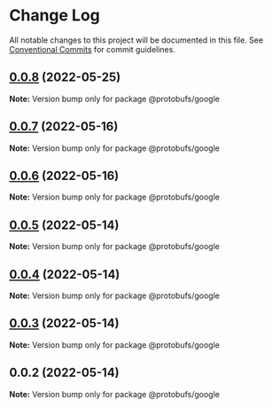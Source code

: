 # Change Log

All notable changes to this project will be documented in this file.
See [Conventional Commits](https://conventionalcommits.org) for commit guidelines.

## [0.0.8](https://github.com/pyramation/protobufs/compare/@protobufs/google@0.0.7...@protobufs/google@0.0.8) (2022-05-25)

**Note:** Version bump only for package @protobufs/google





## [0.0.7](https://github.com/pyramation/protobufs/compare/@protobufs/google@0.0.6...@protobufs/google@0.0.7) (2022-05-16)

**Note:** Version bump only for package @protobufs/google





## [0.0.6](https://github.com/pyramation/protobufs/compare/@protobufs/google@0.0.5...@protobufs/google@0.0.6) (2022-05-16)

**Note:** Version bump only for package @protobufs/google





## [0.0.5](https://github.com/pyramation/protobufs/compare/@protobufs/google@0.0.4...@protobufs/google@0.0.5) (2022-05-14)

**Note:** Version bump only for package @protobufs/google





## [0.0.4](https://github.com/pyramation/protobufs/compare/@protobufs/google@0.0.3...@protobufs/google@0.0.4) (2022-05-14)

**Note:** Version bump only for package @protobufs/google





## [0.0.3](https://github.com/pyramation/protobufs/compare/@protobufs/google@0.0.2...@protobufs/google@0.0.3) (2022-05-14)

**Note:** Version bump only for package @protobufs/google





## 0.0.2 (2022-05-14)

**Note:** Version bump only for package @protobufs/google
